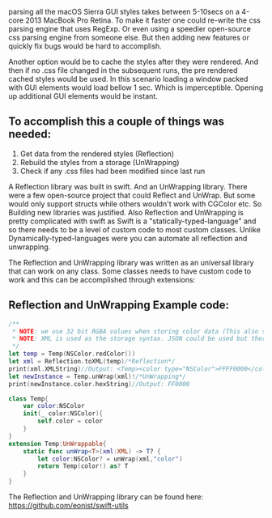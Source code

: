 parsing all the macOS Sierra GUI styles takes between 5-10secs on a 4-core 2013 MacBook Pro Retina. To make it faster <!--more--> one could re-write the css parsing engine that uses RegExp. Or even using a speedier open-source css parsing engine from someone else. But then adding new features or quickly fix bugs would be hard to accomplish.  

Another option would be to cache the styles after they were rendered. And then if no .css file changed in the subsequent runs, the pre rendered cached styles would be used. In this scenario loading a window packed with GUI elements would load bellow 1 sec. Which is imperceptible. Opening up additional GUI elements would be instant.  

## To accomplish this a couple of things was needed: 

1. Get data from the rendered styles (Reflection)  
2. Rebuild the styles from a storage (UnWrapping)  
3. Check if any .css files had been modified since last run  

A Reflection library was built in swift. And an UnWrapping library. There were a few open-source project that could Reflect and UnWrap. But some would only support structs while others wouldn't work with CGColor etc. So Building new libraries was justified. Also Reflection and UnWrapping is pretty complicated with swift as Swift is a "statically-typed-language" and so there needs to be a level of custom code to most custom classes. Unlike Dynamically-typed-languages were you can automate all reflection and unwrapping.   

The Reflection and UnWrapping library was written as an universal library that can work on any class. Some classes needs to have custom code to work and this can be accomplished through extensions: 

## Reflection and UnWrapping Example code:

```swift
/**
 * NOTE: we use 32 bit RGBA values when storing color data (This also stores the alpha value)
 * NOTE: XML is used as the storage syntax. JSON could be used but there was no apparent benefit so XML it is
 */
let temp = Temp(NSColor.redColor())
let xml = Reflection.toXML(temp)/*Reflection*/
print(xml.XMLString)//Output: <Temp><color type="NSColor">FFFF0000</color></Temp>
let newInstance = Temp.unWrap(xml)!/*UnWrapping*/
print(newInstance.color.hexString)//Output: FF0000

class Temp{
    var color:NSColor
    init(_ color:NSColor){
        self.color = color
    }
}
extension Temp:UnWrappable{
    static func unWrap<T>(xml:XML) -> T? {
        let color:NSColor? = unWrap(xml,"color")
        return Temp(color!) as? T
    }
}

```

The Reflection and UnWrapping library can be found here: https://github.com/eonist/swift-utils